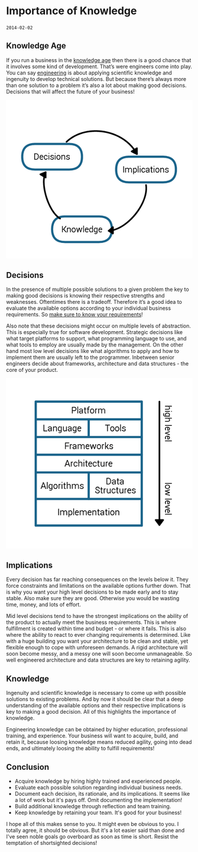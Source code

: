 # Importance of Knowledge
`2014-02-02`

## Knowledge Age

If you run a business in the [knowledge age](http://en.wikipedia.org/wiki/Knowledge_worker) then there is a good chance that it involves some kind of development. That’s were engineers come into play. You can say [engineering](http://en.wikipedia.org/wiki/Engineering) is about applying scientific knowledge and ingenuity to develop technical solutions. But because there’s always more than one solution to a problem it’s also a lot about making good decisions. Decisions that will affect the future of your business!

![Engineering knowledge](knowledge/engineering.png)

## Decisions

In the presence of multiple possible solutions to a given problem the key to making good decisions is knowing their respective strengths and weaknesses. Oftentimes there is a tradeoff. Therefore it’s a good idea to evaluate the available options according to your individual business requirements. So [make sure to know your requirements](http://www.joelonsoftware.com/articles/fog0000000356.html)!

Also note that these decisions might occur on multiple levels of abstraction. This is especially true for software development. Strategic decisions like what target platforms to support, what programming language to use, and what tools to employ are usually made by the management. On the other hand most low level decisions like what algorithms to apply and how to implement them are usually left to the programmer. Inbetween senior engineers decide about frameworks, architecture and data structures - the core of your product.

![Decision hierarchy](knowledge/hierarchy.png)

## Implications

Every decision has far reaching consequences on the levels below it. They force constraints and limitations on the available options further down. That is why you want your high level decisions to be made early and to stay stable. Also make sure they are good. Otherwise you would be wasting time, money, and lots of effort.

Mid level decisions tend to have the strongest implications on the ability of the product to actually meet the business requirements. This is where fulfillment is created within time and budget - or where it fails. This is also where the ability to react to ever changing requirements is determined. Like with a huge building you want your architecture to be clean and stable, yet flexible enough to cope with unforeseen demands. A rigid architecture will soon become messy, and a messy one will soon become unmanageable. So well engineered architecture and data structures are key to retaining agility.

## Knowledge

Ingenuity and scientific knowledge is necessary to come up with possible solutions to existing problems. And by now it should be clear that a deep understanding of the available options and their respective implications is key to making a good decision. All of this highlights the importance of knowledge.

Engineering knowledge can be obtained by higher education, professional training, and experience. Your business will want to acquire, build, and retain it, because loosing knowledge means reduced agility, going into dead ends, and ultimately loosing the ability to fulfill requirements!

## Conclusion

- Acquire knowledge by hiring highly trained and experienced people.
- Evaluate each possible solution regarding individual business needs.
- Document each decision, its rationale, and its implications. It seems like a lot of work but it's pays off. Omit documenting the implementation!
- Build additional knowledge through reflection and team training.
- Keep knowledge by retaining your team. It's good for your business!

I hope all of this makes sense to you. It might even be obvious to you. I totally agree, it should be obvious. But it's a lot easier said than done and I've seen noble goals go overboard as soon as time is short. Resist the temptation of shortsighted decisions!
